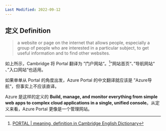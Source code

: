 ```yaml
---
Last Modified: 2022-09-12
---
```


## 定义 Definition 

> a website or page on the internet that allows people, especially a group of people who are interested in a particular subject, to get useful information and to find other websites.

如上所示，Cambridge 将 Portal 翻译为 ”门户网站“。[^1]”网站首页“、”导航网站“ 、”入口网站“也适用。

如果单单从 Portal 的角度出发，Azure Portal 的中文翻译就应该是 ”Azure导航“，但事实上不应该直译。

Azure 是这样的定义的 **Build, manage, and monitor everything from simple web apps to complex cloud applications in a single, unified console**。从定义来看，Azure Portal 更像是一个管理网站。

 



[^1]: [PORTAL | meaning, definition in Cambridge English Dictionary](https://dictionary.cambridge.org/dictionary/english/portal)